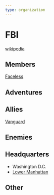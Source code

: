 ```yaml
---
type: organization
---
```

# FBI

[wikipedia](https://en.wikipedia.org/wiki/Federal_Bureau_of_Investigation)

## Members
[Faceless](/player_characters/Faceless.md)

## Adventures


## Allies
[Vanguard](/Vanguard.md)

## Enemies


## Headquarters
- Washington D.C.
- [Lower Manhattan](locations/New_York_State/New_York_City/Manhattan/Manhattan.md)

## Other